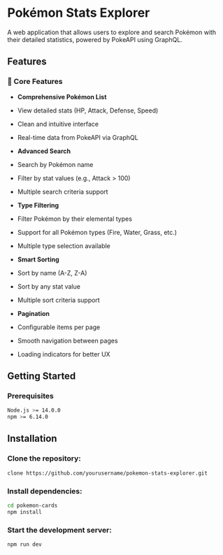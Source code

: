 
# Pokémon Stats Explorer

A web application that allows users to explore and search Pokémon with their detailed statistics, powered by PokeAPI using GraphQL.

## Features

### 🎯 Core Features

- **Comprehensive Pokémon List**
 - View detailed stats (HP, Attack, Defense, Speed)
 - Clean and intuitive interface
 - Real-time data from PokeAPI via GraphQL

- **Advanced Search**
 - Search by Pokémon name
 - Filter by stat values (e.g., Attack > 100)
 - Multiple search criteria support

- **Type Filtering**
 - Filter Pokémon by their elemental types
 - Support for all Pokémon types (Fire, Water, Grass, etc.)
 - Multiple type selection available

- **Smart Sorting**
 - Sort by name (A-Z, Z-A)
 - Sort by any stat value
 - Multiple sort criteria support

- **Pagination**
 - Configurable items per page
 - Smooth navigation between pages
 - Loading indicators for better UX

## Getting Started

### Prerequisites

```bash
Node.js >= 14.0.0
npm >= 6.14.0
```
## Installation

### Clone the repository:

```bash
clone https://github.com/yourusername/pokemon-stats-explorer.git
```
### Install dependencies:
```bash
cd pokemon-cards
npm install
```
### Start the development server:
```bash
npm run dev
```
